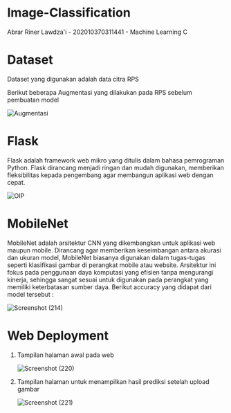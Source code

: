 # Image-Classification

Abrar Riner Lawdza'i - 202010370311441 - Machine Learning C

# Dataset
Dataset yang digunakan adalah data citra RPS

Berikut beberapa Augmentasi yang dilakukan pada RPS sebelum pembuatan model

![Augmentasi](https://github.com/aaarell/Image-Classification/assets/143507800/4adac0db-a4b9-4e0b-ab55-e68ecfbd2339)

# Flask
Flask adalah framework web mikro yang ditulis dalam bahasa pemrograman Python. Flask dirancang menjadi ringan dan mudah digunakan, memberikan fleksibilitas kepada pengembang agar membangun aplikasi web dengan cepat.

![OIP](https://github.com/aaarell/Web-Deployment/assets/143507800/b2136d47-a170-4ed8-8082-a4c7bf0147e4)

# MobileNet
MobileNet adalah arsitektur CNN yang dikembangkan untuk aplikasi web maupun mobile. Dirancang agar memberikan keseimbangan antara akurasi dan ukuran model, MobileNet biasanya digunakan dalam tugas-tugas seperti klasifikasi gambar di perangkat mobile atau website. Arsitektur ini fokus pada penggunaan daya komputasi yang efisien tanpa mengurangi kinerja, sehingga sangat sesuai untuk digunakan pada perangkat yang memiliki keterbatasan sumber daya. Berikut accuracy yang didapat dari model tersebut :

![Screenshot (214)](https://github.com/aaarell/Image-Classification/assets/143507800/d6cd42a6-6944-4144-baac-14272f05f646)

# Web Deployment
1. Tampilan halaman awal pada web

   ![Screenshot (220)](https://github.com/aaarell/Image-Classification/assets/143507800/f5f40aa9-5a5b-4e53-baea-152cdfb7633b)

2. Tampilan halaman untuk menampilkan hasil prediksi setelah upload gambar

   ![Screenshot (221)](https://github.com/aaarell/Image-Classification/assets/143507800/71b73a24-ea8b-4437-9c0e-832493cd11d3)

